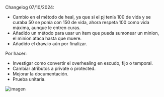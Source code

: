 Changelog 07/10/2024:

- Cambio en el método de heal, ya que si el pj tenía 100 de vida y se curaba 50 se ponía con 150 de vida, ahora respeta 100 como vida máxima, aunque le entren curas.
- Añadido un método para usar un item que pueda sumonear un minion, el minion ataca hasta que muere.
- Añadido el draw.io aún por finalizar.

Por hacer:

- Investigar como convertir el overhealing en escudo, fijo o temporal.
- Cambiar atributos a private o protected.
- Mejorar la documentación.
- Prueba unitaria.

![imagen](https://github.com/user-attachments/assets/472b32e0-21de-472f-91a9-f63df658535e)
